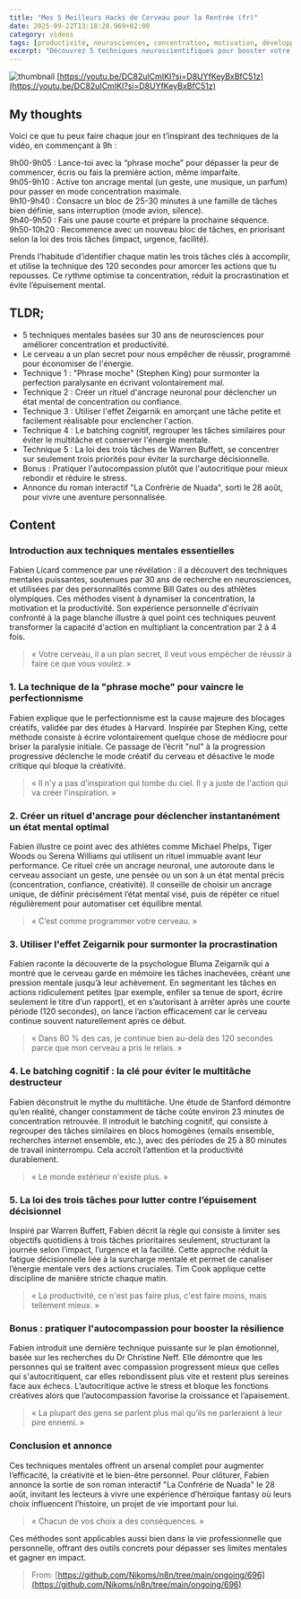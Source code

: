 ```yaml
---
title: "Mes 5 Meilleurs Hacks de Cerveau pour la Rentrée (fr)"
date: 2025-09-22T13:18:28.969+02:00
category: videos
tags: [productivité, neurosciences, concentration, motivation, développement personnel, techniques mentales, créativité, efficacité, gestion du temps, autocompassion]
excerpt: "Découvrez 5 techniques neuroscientifiques pour booster votre concentration, vaincre la procrastination, structurer votre travail et améliorer votre bien-être mental."
---
```


![thumbnail](https://i.ytimg.com/vi/DC82uICmIKI/maxresdefault.jpg)
[https://youtu.be/DC82uICmIKI?si=D8UYfKeyBxBfC51z](https://youtu.be/DC82uICmIKI?si=D8UYfKeyBxBfC51z)

## My thoughts

Voici ce que tu peux faire chaque jour en t’inspirant des techniques de la vidéo, en commençant à 9h :

9h00-9h05 : Lance-toi avec la “phrase moche” pour dépasser la peur de commencer, écris ou fais la première action, même imparfaite.  
9h05-9h10 : Active ton ancrage mental (un geste, une musique, un parfum) pour passer en mode concentration maximale.  
9h10-9h40 : Consacre un bloc de 25-30 minutes à une famille de tâches bien définie, sans interruption (mode avion, silence).  
9h40-9h50 : Fais une pause courte et prépare la prochaine séquence.  
9h50-10h20 : Recommence avec un nouveau bloc de tâches, en priorisant selon la loi des trois tâches (impact, urgence, facilité).  

Prends l’habitude d’identifier chaque matin les trois tâches clés à accomplir, et utilise la technique des 120 secondes pour amorcer les actions que tu repousses. Ce rythme optimise ta concentration, réduit la procrastination et évite l’épuisement mental.

## TLDR;
- 5 techniques mentales basées sur 30 ans de neurosciences pour améliorer concentration et productivité.
- Le cerveau a un plan secret pour nous empêcher de réussir, programmé pour économiser de l'énergie.
- Technique 1 : "Phrase moche" (Stephen King) pour surmonter la perfection paralysante en écrivant volontairement mal.
- Technique 2 : Créer un rituel d'ancrage neuronal pour déclencher un état mental de concentration ou confiance.
- Technique 3 : Utiliser l'effet Zeigarnik en amorçant une tâche petite et facilement réalisable pour enclencher l'action.
- Technique 4 : Le batching cognitif, regrouper les tâches similaires pour éviter le multitâche et conserver l'énergie mentale.
- Technique 5 : La loi des trois tâches de Warren Buffett, se concentrer sur seulement trois priorités pour éviter la surcharge décisionnelle.
- Bonus : Pratiquer l'autocompassion plutôt que l'autocritique pour mieux rebondir et réduire le stress.
- Annonce du roman interactif "La Confrérie de Nuada", sorti le 28 août, pour vivre une aventure personnalisée.



## Content

### Introduction aux techniques mentales essentielles
Fabien Licard commence par une révélation : il a découvert des techniques mentales puissantes, soutenues par 30 ans de recherche en neurosciences, et utilisées par des personnalités comme Bill Gates ou des athlètes olympiques. Ces méthodes visent à dynamiser la concentration, la motivation et la productivité. Son expérience personnelle d'écrivain confronté à la page blanche illustre à quel point ces techniques peuvent transformer la capacité d'action en multipliant la concentration par 2 à 4 fois.
> « Votre cerveau, il a un plan secret, il veut vous empêcher de réussir à faire ce que vous voulez. »

### 1. La technique de la "phrase moche" pour vaincre le perfectionnisme
Fabien explique que le perfectionnisme est la cause majeure des blocages créatifs, validée par des études à Harvard. Inspirée par Stephen King, cette méthode consiste à écrire volontairement quelque chose de médiocre pour briser la paralysie initiale. Ce passage de l’écrit "nul" à la progression progressive déclenche le mode créatif du cerveau et désactive le mode critique qui bloque la créativité.
> « Il n'y a pas d'inspiration qui tombe du ciel. Il y a juste de l'action qui va créer l'inspiration. »

### 2. Créer un rituel d'ancrage pour déclencher instantanément un état mental optimal
Fabien illustre ce point avec des athlètes comme Michael Phelps, Tiger Woods ou Serena Williams qui utilisent un rituel immuable avant leur performance. Ce rituel crée un ancrage neuronal, une autoroute dans le cerveau associant un geste, une pensée ou un son à un état mental précis (concentration, confiance, créativité). Il conseille de choisir un ancrage unique, de définir précisément l’état mental visé, puis de répéter ce rituel régulièrement pour automatiser cet équilibre mental.
> « C’est comme programmer votre cerveau. »

### 3. Utiliser l'effet Zeigarnik pour surmonter la procrastination
Fabien raconte la découverte de la psychologue Bluma Zeigarnik qui a montré que le cerveau garde en mémoire les tâches inachevées, créant une pression mentale jusqu’à leur achèvement. En segmentant les tâches en actions ridiculement petites (par exemple, enfiler sa tenue de sport, écrire seulement le titre d’un rapport), et en s’autorisant à arrêter après une courte période (120 secondes), on lance l’action efficacement car le cerveau continue souvent naturellement après ce début.
> « Dans 80 % des cas, je continue bien au-delà des 120 secondes parce que mon cerveau a pris le relais. »

### 4. Le batching cognitif : la clé pour éviter le multitâche destructeur
Fabien déconstruit le mythe du multitâche. Une étude de Stanford démontre qu’en réalité, changer constamment de tâche coûte environ 23 minutes de concentration retrouvée. Il introduit le batching cognitif, qui consiste à regrouper des tâches similaires en blocs homogènes (emails ensemble, recherches internet ensemble, etc.), avec des périodes de 25 à 80 minutes de travail ininterrompu. Cela accroît l’attention et la productivité durablement.
> « Le monde extérieur n'existe plus. »

### 5. La loi des trois tâches pour lutter contre l’épuisement décisionnel
Inspiré par Warren Buffett, Fabien décrit la règle qui consiste à limiter ses objectifs quotidiens à trois tâches prioritaires seulement, structurant la journée selon l’impact, l’urgence et la facilité. Cette approche réduit la fatigue décisionnelle liée à la surcharge mentale et permet de canaliser l’énergie mentale vers des actions cruciales. Tim Cook applique cette discipline de manière stricte chaque matin.
> « La productivité, ce n'est pas faire plus, c'est faire moins, mais tellement mieux. »

### Bonus : pratiquer l'autocompassion pour booster la résilience
Fabien introduit une dernière technique puissante sur le plan émotionnel, basée sur les recherches du Dr Christine Neff. Elle démontre que les personnes qui se traitent avec compassion progressent mieux que celles qui s'autocritiquent, car elles rebondissent plus vite et restent plus sereines face aux échecs. L’autocritique active le stress et bloque les fonctions créatives alors que l’autocompassion favorise la croissance et l’apaisement.
> « La plupart des gens se parlent plus mal qu’ils ne parleraient à leur pire ennemi. »

### Conclusion et annonce
Ces techniques mentales offrent un arsenal complet pour augmenter l’efficacité, la créativité et le bien-être personnel. Pour clôturer, Fabien annonce la sortie de son roman interactif "La Confrérie de Nuada" le 28 août, invitant les lecteurs à vivre une expérience d’héroïque fantasy où leurs choix influencent l’histoire, un projet de vie important pour lui.

> « Chacun de vos choix a des conséquences. »

Ces méthodes sont applicables aussi bien dans la vie professionnelle que personnelle, offrant des outils concrets pour dépasser ses limites mentales et gagner en impact.





> From: [https://github.com/Nikoms/n8n/tree/main/ongoing/696](https://github.com/Nikoms/n8n/tree/main/ongoing/696)